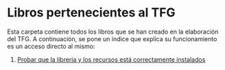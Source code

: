 # Libros pertenecientes al TFG
Esta carpeta contiene todos los libros que se han creado en la elaboración del TFG. A continuación, se pone un índice que explica su funcionamiento es un acceso directo al mismo:
1. [Probar que la libreria y los recursos está correctamente instalados]()